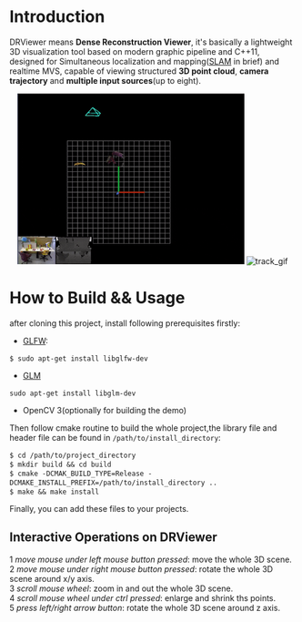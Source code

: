 # Introduction
DRViewer means **Dense Reconstruction Viewer**, it's basically a lightweight 3D visualization tool based on modern graphic pipeline and C++11, designed for Simultaneous localization and mapping([SLAM](https://en.wikipedia.org/wiki/Simultaneous_localization_and_mapping) in brief) and realtime MVS, capable of viewing structured **3D point cloud**, **camera trajectory** and **multiple input sources**(up to eight).
<p align = "center">
<img src="https://github.com/FinleyPan/DRViewer/blob/master/recon.gif" alt="recon_gif" height="300">
<img src="https://github.com/FinleyPan/DRViewer/blob/master/track.gif" alt="track_gif" height="300">
</p>

# How to Build && Usage
after cloning this project, install following prerequisites firstly:
- [GLFW](https://www.glfw.org/):
```
$ sudo apt-get install libglfw-dev
```
- [GLM](https://glm.g-truc.net/0.9.9/index.html)
```
sudo apt-get install libglm-dev
```
- OpenCV 3(optionally for building the demo)

Then follow cmake routine to build the whole project,the library file and header file can be found in `/path/to/install_directory`:
```
$ cd /path/to/project_directory
$ mkdir build && cd build
$ cmake -DCMAK_BUILD_TYPE=Release -DCMAKE_INSTALL_PREFIX=/path/to/install_directory ..
$ make && make install
```
Finally, you can add these files to your projects.

## Interactive Operations on DRViewer
1 *move mouse under left mouse button pressed*: move the whole 3D scene.  
2 *move mouse under right mouse button pressed*: rotate the whole 3D scene around x/y axis.  
3 *scroll mouse wheel*: zoom in and out the whole 3D scene.  
4 *scroll mouse wheel under ctrl pressed*: enlarge and shrink ths points.  
5 *press left/right arrow button*: rotate the whole 3D scene around z axis.
